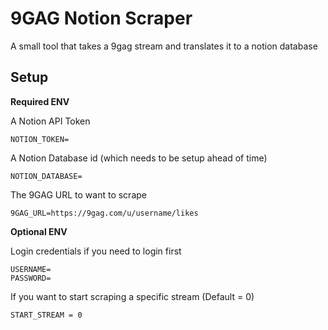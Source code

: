 # 9GAG Notion Scraper

A small tool that takes a 9gag stream and translates it to a notion database

## Setup

**Required ENV**

A  Notion API Token
```
NOTION_TOKEN=
```

A Notion Database id (which needs to be setup ahead of time)
```
NOTION_DATABASE=
```

The 9GAG URL to want to scrape
```
9GAG_URL=https://9gag.com/u/username/likes
```

**Optional ENV**

Login credentials if you need to login first
```
USERNAME=
PASSWORD=
```

If you want to start scraping a specific stream (Default = 0)
```
START_STREAM = 0
```